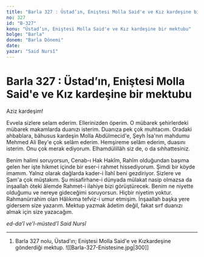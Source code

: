 ```yaml
---
title: "Barla 327 : Üstad’ın, Eniştesi Molla Said'e ve Kız kardeşine bir mektubu"
no: 327
id: "B-327"
konu: "Üstad’ın, Eniştesi Molla Said'e ve Kız kardeşine bir mektubu"
bolge: "Barla"
donem: "Barla Dönemi"
date: 
yazar: "Said Nursî"
---
```


# Barla 327 : Üstad’ın, Eniştesi Molla Said'e ve Kız kardeşine bir mektubu

Aziz kardeşim!

Evvela sizlere selam ederim. Ellerinizden öperim. O mübarek şehirlerdeki mübarek makamlarda duanızı isterim. Duanıza pek çok muhtacım. Oradaki ahbablara, bâhusus kardeşin Molla Abdülmecid'e, Şeyh İsa'nın mahdumu Mehmed Ali Bey'e çok selâm ederim. Hemşireme selâm ederim, duasını isterim. Onu çok merak ediyorum. Elhamdülillâh siz de, o da sıhhattesiniz.

Benim halimi soruyorsun, Cenab-ı Hak Hakîm, Rahîm olduğundan başıma gelen her işte hikmet içinde bir eser-i rahmet hissediyorum. Şimdi bir köyde imamım. Yalnız olarak dağlarda kader-i İlahî beni gezdiriyor. Sizlere ve Şam'a çok müştakım. Şu misafirhane-i dünyada mülakat nasip olmazsa da inşaallah öteki âlemde Rahmet-i ilahiye bizi görüştürecek. Benim ne niyette olduğumu ve nereye gideceğimi soruyorsun. Hiçbir niyetim yoktur. Rahmanürrahim olan Hâlıkıma tefviz-i umur etmişim. İnşaallah başka yere gidersem size yazarım. Mektup yazmak âdetim değil, fakat sırf duanızı almak için size yazacağım.

*ed-da’î ve’l-müsted’î*
*Said Nursî*

***

1. Barla 327 nolu, Üstad’ın; Eniştesi Molla Said'e ve Kızkardeşine gönderdiği mektup.
![[Barla-327-Enistesine.jpg|300]]

